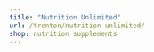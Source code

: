 ```yaml
---
title: "Nutrition Unlimited"
url: /trenton/nutrition-unlimited/
shop: nutrition supplements
---
```

